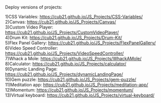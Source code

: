Deploy versions of projects:

1)CSS Variables: https://cub21.github.io/JS_Projects/CSS-Variables/  
2)Canvas: https://cub21.github.io/JS_Projects/Canvas/  
3)Custom Video Player: https://cub21.github.io/JS_Projects/CustomVideoPlayer/  
4)Drum Kit: https://cub21.github.io/JS_Projects/Drum-Kit/  
5)Flex Panel Gallery: https://cub21.github.io/JS_Projects/FlexPanelGallery/ 
6)Video Speed Controller: https://cub21.github.io/JS_Projects/VideoSpeedController/  
7)Whack a Mole: https://cub21.github.io/JS_Projects/WhackAMole/  
8)Calculator: https://cub21.github.io/JS_Projects/calculator/  
9)Dynamic Landing Page: https://cub21.github.io/JS_Projects/dynamicLandingPage/  
10)Gem puzzle: https://cub21.github.io/JS_Projects/gem-puzzle/  
11)Meditation app: https://cub21.github.io/JS_Projects/meditation-app/  
12)Momentum: https://cub21.github.io/JS_Projects/momentum/  
13)Virtual keyboard: https://cub21.github.io/JS_Projects/virtual-keyboard/  
